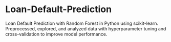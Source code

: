 # Loan-Default-Prediction
Loan Default Prediction with Random Forest in Python using scikit-learn. Preprocessed, explored, and analyzed data with hyperparameter tuning and cross-validation to improve model performance.
